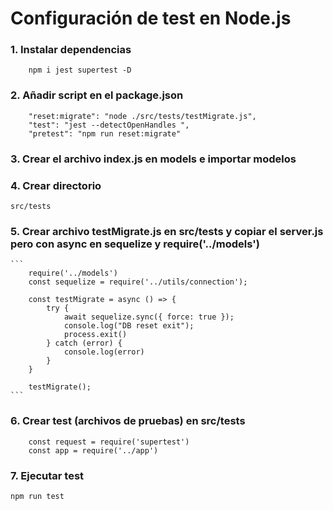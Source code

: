 # Configuración de test en Node.js

### 1. Instalar dependencias
        npm i jest supertest -D

### 2. Añadir script en el package.json
        "reset:migrate": "node ./src/tests/testMigrate.js",
        "test": "jest --detectOpenHandles ",
        "pretest": "npm run reset:migrate"

### 3. Crear el archivo index.js en models e importar modelos

### 4. Crear directorio
    src/tests
    
### 5. Crear archivo testMigrate.js en src/tests y copiar el server.js pero con async en sequelize y require('../models')
    ```
        require('../models')
        const sequelize = require('../utils/connection');

        const testMigrate = async () => {
            try {
                await sequelize.sync({ force: true });
                console.log("DB reset exit");
                process.exit()
            } catch (error) {
                console.log(error)
            }
        }

        testMigrate();
    ```

### 6. Crear test (archivos de pruebas) en src/tests

```
    const request = require('supertest')
    const app = require('../app')
```


### 7. Ejecutar test
    npm run test

